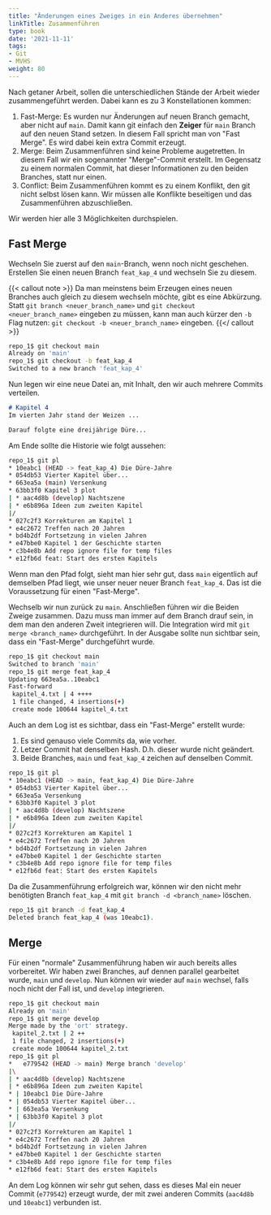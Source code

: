 ```yaml
---
title: "Änderungen eines Zweiges in ein Anderes übernehmen"
linkTitle: Zusammenführen
type: book
date: '2021-11-11'
tags:
- Git
- MVHS
weight: 80
---
```


Nach getaner Arbeit, sollen die unterschiedlichen Stände der Arbeit wieder zusammengeführt werden. Dabei kann es zu 3 Konstellationen kommen:

1. Fast-Merge: Es wurden nur Änderungen auf neuen Branch gemacht, aber nicht auf `main`. Damit kann git einfach den **Zeiger** für `main` Branch auf den neuen Stand setzen. In diesem Fall spricht man von "Fast Merge". Es wird dabei kein extra Commit erzeugt.
2. Merge: Beim Zusammenführen sind keine Probleme augetretten. In diesem Fall wir ein sogenannter "Merge"-Commit erstellt. Im Gegensatz zu einem normalen Commit, hat dieser Informationen zu den beiden Branches, statt nur einen.
3. Conflict: Beim Zusammenführen kommt es zu einem Konflikt, den git nicht selbst lösen kann. Wir müssen alle Konflikte beseitigen und das Zusammenführen abzuschließen.

Wir werden hier alle 3 Möglichkeiten durchspielen.

## Fast Merge

Wechseln Sie zuerst auf den `main`-Branch, wenn noch nicht geschehen. Erstellen Sie einen neuen Branch `feat_kap_4` und wechseln Sie zu diesem.

{{< callout note >}}
Da man meinstens beim Erzeugen eines neuen Branches auch gleich zu diesem wechseln möchte, gibt es eine Abkürzung. Statt `git branch <neuer_branch_name>` und `git checkout <neuer_branch_name>` eingeben zu müssen, kann man auch kürzer den `-b` Flag nutzen: `git checkout -b <neuer_branch_name>` eingeben.
{{</ callout >}}

```bash
repo_1$ git checkout main
Already on 'main'
repo_1$ git checkout -b feat_kap_4
Switched to a new branch 'feat_kap_4'
```

Nun legen wir eine neue Datei an, mit Inhalt, den wir auch mehrere Commits verteilen.

```markdown
# Kapitel 4
Im vierten Jahr stand der Weizen ...

Darauf folgte eine dreijährige Düre...
```

Am Ende sollte die Historie wie folgt aussehen:

```bash
repo_1$ git pl
* 10eabc1 (HEAD -> feat_kap_4) Die Düre-Jahre
* 054db53 Vierter Kapitel über...
* 663ea5a (main) Versenkung
* 63bb3f0 Kapitel 3 plot
| * aac4d8b (develop) Nachtszene
| * e6b896a Ideen zum zweiten Kapitel
|/
* 027c2f3 Korrekturen am Kapitel 1
* e4c2672 Treffen nach 20 Jahren
* bd4b2df Fortsetzung in vielen Jahren
* e47bbe0 Kapitel 1 der Geschichte starten
* c3b4e8b Add repo ignore file for temp files
* e12fb6d feat: Start des ersten Kapitels
```

Wenn man den Pfad folgt, sieht man hier sehr gut, dass `main` eigentlich auf demselben Pfad liegt, wie unser neuer neuer Branch `feat_kap_4`. Das ist die Voraussetzung für einen "Fast-Merge".

Wechselb wir nun zurück zu `main`. Anschließen führen wir die Beiden Zweige zusammen. Dazu muss man immer auf dem Branch drauf sein, in dem man den anderen Zweit integrieren will. Die Integration wird mit `git merge <branch_name>` durchgeführt. In der Ausgabe sollte nun sichtbar sein, dass ein "Fast-Merge" durchgeführt wurde.

```bash
repo_1$ git checkout main
Switched to branch 'main'
repo_1$ git merge feat_kap_4
Updating 663ea5a..10eabc1
Fast-forward
 kapitel_4.txt | 4 ++++
 1 file changed, 4 insertions(+)
 create mode 100644 kapitel_4.txt
```

Auch an dem Log ist es sichtbar, dass ein "Fast-Merge" erstellt wurde:

1. Es sind genauso viele Commits da, wie vorher.
2. Letzer Commit hat denselben Hash. D.h. dieser wurde nicht geändert.
3. Beide Branches, `main` und `feat_kap_4` zeichen auf denselben Commit.

```bash
repo_1$ git pl
* 10eabc1 (HEAD -> main, feat_kap_4) Die Düre-Jahre
* 054db53 Vierter Kapitel über...
* 663ea5a Versenkung
* 63bb3f0 Kapitel 3 plot
| * aac4d8b (develop) Nachtszene
| * e6b896a Ideen zum zweiten Kapitel
|/
* 027c2f3 Korrekturen am Kapitel 1
* e4c2672 Treffen nach 20 Jahren
* bd4b2df Fortsetzung in vielen Jahren
* e47bbe0 Kapitel 1 der Geschichte starten
* c3b4e8b Add repo ignore file for temp files
* e12fb6d feat: Start des ersten Kapitels
```

Da die Zusammenführung erfolgreich war, können wir den nicht mehr benötigten Branch `feat_kap_4` mit `git branch -d <branch_name>` löschen.

```bash
repo_1$ git branch -d feat_kap_4
Deleted branch feat_kap_4 (was 10eabc1).
```

## Merge

Für einen "normale" Zusammenführung haben wir auch bereits alles vorbereitet. Wir haben zwei Branches, auf dennen parallel gearbeitet wurde, `main` und `develop`. Nun können wir wieder auf `main` wechsel, falls noch nicht der Fall ist, und `develop` integrieren.

```bash
repo_1$ git checkout main
Already on 'main'
repo_1$ git merge develop
Merge made by the 'ort' strategy.
 kapitel_2.txt | 2 ++
 1 file changed, 2 insertions(+)
 create mode 100644 kapitel_2.txt
repo_1$ git pl
*   e779542 (HEAD -> main) Merge branch 'develop'
|\
| * aac4d8b (develop) Nachtszene
| * e6b896a Ideen zum zweiten Kapitel
* | 10eabc1 Die Düre-Jahre
* | 054db53 Vierter Kapitel über...
* | 663ea5a Versenkung
* | 63bb3f0 Kapitel 3 plot
|/
* 027c2f3 Korrekturen am Kapitel 1
* e4c2672 Treffen nach 20 Jahren
* bd4b2df Fortsetzung in vielen Jahren
* e47bbe0 Kapitel 1 der Geschichte starten
* c3b4e8b Add repo ignore file for temp files
* e12fb6d feat: Start des ersten Kapitels
```

An dem Log können wir sehr gut sehen, dass es dieses Mal ein neuer Commit (`e779542`) erzeugt wurde, der mit zwei anderen Commits (`aac4d8b` und `10eabc1`) verbunden ist.
